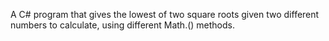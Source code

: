 A C# program that gives the lowest of two square roots given two different numbers to calculate, using different Math.() methods. 
